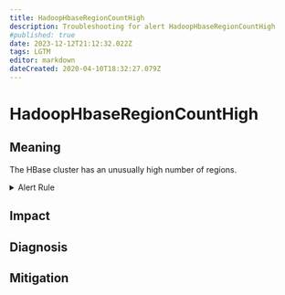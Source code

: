 ```yaml
---
title: HadoopHbaseRegionCountHigh
description: Troubleshooting for alert HadoopHbaseRegionCountHigh
#published: true
date: 2023-12-12T21:12:32.022Z
tags: LGTM
editor: markdown
dateCreated: 2020-04-10T18:32:27.079Z
---
```


# HadoopHbaseRegionCountHigh

## Meaning
[//]: # "Short paragraph that explains what the alert means"
The HBase cluster has an unusually high number of regions.

<details>
  <summary>Alert Rule</summary>

  ```yaml
alert: HadoopHbaseRegionCountHigh
expr: hadoop_hbase_region_count > 5000
for: 15m
labels:
    severity: warning
annotations:
    summary: Hadoop HBase Region Count High (instance {{ $labels.instance }})
    description: |-
        The HBase cluster has an unusually high number of regions.
          VALUE = {{ $value }}
          LABELS = {{ $labels }}
    runbook: https://github.com/srerun/prometheus-alerts/content/runbooks/HadoopHbaseRegionCountHigh

  ```
</details>


## Impact
[//]: # "What could / will happen if the alert is not addressed"



## Diagnosis
[//]: # "Steps to take to identify the cause of the problem"



## Mitigation
[//]: # "The steps necessary to resolve the alert"
